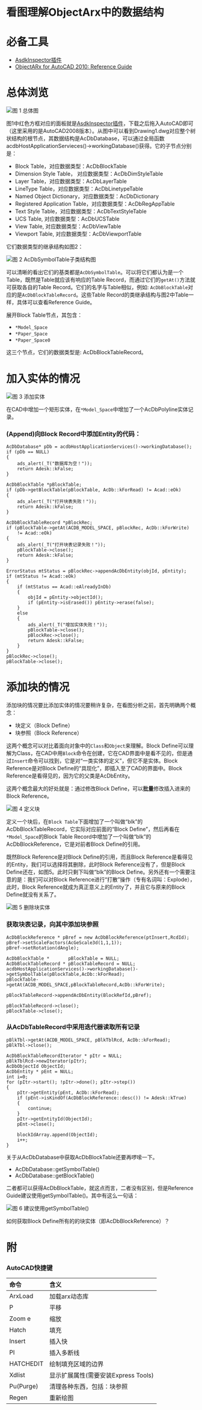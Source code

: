 看图理解ObjectArx中的数据结构
=============================


# 必备工具

* [AsdkInspector插件](./9/AsdkInspector.arx)
* [ObjectARx for AutoCAD 2010: Reference Guide](./9/arxref.chm)



# 总体浏览

![图 1 总体图](./9/01.jpg)

图1中红色方框对应的面板就是[AsdkInspector插件](./9/AsdkInspector.arx)，下载之后拖入AutoCAD即可（这里采用的是AutoCAD2008版本）。从图中可以看到Drawing1.dwg对应整个树状结构的根节点，其数据结构是AcDbDatabase，可以通过全局函数acdbHostApplicationServieces()->workingDatabase()获得。它的子节点分别是：

* Block Table，对应数据类型：AcDbBlockTable
* Dimension Style Table， 对应数据类型：AcDbDimStyleTable
* Layer Table，对应数据类型：AcDbLayerTable
* LineType Table，对应数据类型：AcDbLinetypeTable
* Named Object Dictionary，对应数据类型：AcDbDictionary
* Registered Application Table，对应数据类型：AcDbRegAppTable
* Text Style Table，对应数据类型：AcDbTextStyleTable
* UCS Table, 对应数据类型：AcDbUCSTable
* View Table, 对应数据类型：AcDbViewTable
* Viewport Table, 对应数据类型：AcDbViewportTable

它们数据类型的继承结构如图2：

![图 2 AcDbSymbolTable子类结构图](./9/02.jpg)  

可以清晰的看出它们的基类都是`AcDbSymbolTable`。可以将它们都认为是一个Table，既然是Table就应该有响应的Table Record，而通过它们的`getAt()`方法就可获取各自的Table Record。它们的名字与Table相似，例如: `AcDbBlockTable`对应的是`AcDbBlockTableRecord`。这些Table Record的类继承结构与图2中Table一样，具体可以查看Reference Guide。


展开Block Table节点，其包含：

* `*Model_Space`
* `*Paper_Space`
* `*Paper_Space0`

这三个节点，它们的数据类型是: AcDbBlockTableRecord。



# 加入实体的情况

![图 3 添加实体](./9/03.jpg) 

在CAD中增加一个矩形实体，在`*Model_Space`中增加了一个AcDbPolyline实体记录。

### (Append)向Block Record中添加Entity的代码：

````
AcDbDatabase* pDb = acdbHostApplicationServices()->workingDatabase();
if (pDb == NULL) 
{
	ads_alert(_T("数据库为空！"));
	return Adesk::kFalse;
}

AcDbBlockTable *pBlockTable;
if (pDb->getBlockTable(pBlockTable, AcDb::kForRead) != Acad::eOk) 
{
	ads_alert(_T("打开块表失败！"));
	return Adesk::kFalse;
}

AcDbBlockTableRecord *pBlockRec;
if (pBlockTable->getAt(ACDB_MODEL_SPACE, pBlockRec, AcDb::kForWrite)
	!= Acad::eOk)
{
	ads_alert(_T("打开块表记录失败！"));
	pBlockTable->close();
	return Adesk::kFalse;
}	

ErrorStatus mtStatus = pBlockRec->appendAcDbEntity(objId, pEntity);
if (mtStatus != Acad::eOk) 
{
	if (mtStatus == Acad::eAlreadyInDb)
	{
		objId = pEntity->objectId();
		if (pEntity->isErased()) pEntity->erase(false);
	}
	else
	{
		ads_alert(_T("增加实体失败！"));
		pBlockTable->close();
		pBlockRec->close();
		return Adesk::kFalse;
	}		
}
pBlockRec->close();
pBlockTable->close();
````



# 添加块的情况

添加块的情况要比添加实体的情况要稍许复杂，在看图分析之前，首先明确两个概念：

* 块定义（Block Define）
* 块参照（Block Reference）

这两个概念可以对比着面向对象中的`Class`和`Object`来理解。Block Define可以理解为Class，在CAD中用`Block`命令在创建，它在CAD界面中是看不见的，但是通过`Insert`命令可以找到，它是对“一类实体的定义”，但它不是实体。Block Reference是对Block Define的“具现化”，即插入至了CAD的界面中。Block Reference是看得见的，因为它的父类是AcDbEntity。

这两个概念最大的好处就是：通过修改Block Define，可以**批量**修改插入进来的Block Reference。

![图 4 定义块](./9/04.jpg)

定义一个块后，在`Block Table`下面增加了一个叫做“blk”的AcDbBlockTableRecord，它实际对应前面的“Block Define”，然后再看在`*Model_Space`的Block Table Record中增加了一个叫做“blk”的AcDbBlockReference，它是对前者Block Define的引用。

既然Block Reference是对Block Define的引用，而且Block Reference是看得见的Entity，我们可以选择将其删除，此时Block Reference没有了，但是Block Define还在，如图5。此时只剩下叫做“blk”的Block Define。另外还有一个需要注意的是：我们可以对Block Reference进行“打散”操作（专有名词叫：Explode），此时，Block Reference就成为真正意义上的Entity了，并且它与原来的Block Define就没有关系了。

![图 5 删除块实体](./9/05.jpg)

### 获取块表记录，向其中添加块参照

````
AcDbBlockReference * pBref = new AcDbBlockReference(ptInsert,RcdId);
pBref->setScaleFactors(AcGeScale3d(1,1,1));
pBref->setRotation(dAngle);

AcDbBlockTable *       pBlockTable = NULL;
AcDbBlockTableRecord * pBlockTableRecord = NULL;
acdbHostApplicationServices()->workingDatabase()->getSymbolTable(pBlockTable,AcDb::kForRead);
pBlockTable->getAt(ACDB_MODEL_SPACE,pBlockTableRecord,AcDb::kForWrite);

pBlockTableRecord->appendAcDbEntity(BlockRefId,pBref);

pBlockTableRecord->close();
pBlockTable->close();
````

### 从AcDbTableRecord中采用迭代器读取所有记录

````
pBlkTbl->getAt(ACDB_MODEL_SPACE, pBlkTblRcd, AcDb::kForRead);
pBlkTbl->close();

AcDbBlockTableRecordIterator * pItr = NULL;
pBlkTblRcd->newIterator(pItr);
AcDbObjectId ObjectId;
AcDbEntity * pEnt = NULL;
int i=0;
for (pItr->start(); !pItr->done(); pItr->step())
{
	pItr->getEntity(pEnt, AcDb::kForRead);
	if (pEnt->isKindOf(AcDbBlockReference::desc()) != Adesk::kTrue)
	{
		continue;
	}	
	pItr->getEntityId(ObjectId);
	pEnt->close();
	
	blockIdArray.append(ObjectId);
	i++;
}
````

关于从AcDbDatabase中获取AcDbBlockTable还要再啰嗦一下。

* AcDbDatabase::getSymbolTable()
* AcDbDatabase::getBlockTable()

二者都可以获得AcDbBlockTable，就这点而言，二者没有区别，但是Reference Guide建议使用getSymbolTable()。其中有这么一句话：

![图 6 建议使用getSymbolTable()](./9/06.jpg)


如何获取Block Define所有的的块实体（即AcDbBlockReference）？






# 附

### AutoCAD快捷键

| 命令    | 含义    |
| :------ | :------ |
| ArxLoad | 加载arx动态库 |
| P       | 平移    |
| Zoom e  | 缩放    |
| Hatch   | 填充    |
| Insert  | 插入快  |
| Pl      | 插入多断线 |
| HATCHEDIT |  绘制填充区域的边界 |
| Xdlist    |  显示扩展属性(需要安装Express Tools)  |
| Pu(Purge) |  清理各种东西，包括：块参照 |
| Regen     |  重新绘图 |






